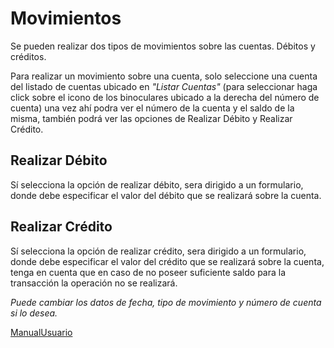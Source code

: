 # Movimientos #

Se pueden realizar dos tipos de movimientos sobre las cuentas.
Débitos y créditos.

Para realizar un movimiento sobre una cuenta, solo seleccione una cuenta del listado de cuentas ubicado en _"Listar Cuentas"_ (para seleccionar haga click sobre el icono de los binoculares ubicado a la derecha del número de cuenta) una vez ahí podra ver el número de la cuenta y el saldo de la misma, también podrá ver las opciones de Realizar Débito y Realizar Crédito.

## Realizar Débito ##
Sí selecciona la opción de realizar débito, sera dirigido a un formulario, donde debe especificar el valor del débito que se realizará sobre la cuenta.

## Realizar Crédito ##
Sí selecciona la opción de realizar crédito, sera dirigido a un formulario, donde debe especificar el valor del crédito que se realizará sobre la cuenta, tenga en cuenta que en caso de no poseer suficiente saldo para la transacción la operación no se realizará.


_Puede cambiar los datos de fecha, tipo de movimiento y número de cuenta si lo desea._

[ManualUsuario](ManualUsuario.md)